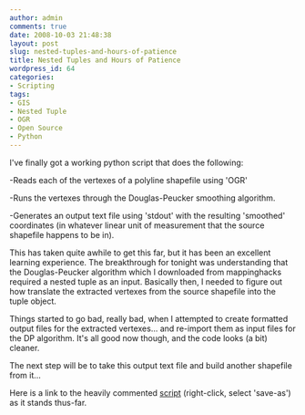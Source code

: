 ```yaml
---
author: admin
comments: true
date: 2008-10-03 21:48:38
layout: post
slug: nested-tuples-and-hours-of-patience
title: Nested Tuples and Hours of Patience
wordpress_id: 64
categories:
- Scripting
tags:
- GIS
- Nested Tuple
- OGR
- Open Source
- Python
---
```


I've finally got a working python script that does the following:

-Reads each of the vertexes of a polyline shapefile using 'OGR'

-Runs the vertexes through the Douglas-Peucker smoothing algorithm.

-Generates an output text file using 'stdout' with the resulting 'smoothed' coordinates (in whatever linear unit of measurement that the source shapefile happens to be in).

<!-- more -->
This has taken quite awhile to get this far, but it has been an excellent learning experience. The breakthrough for tonight was understanding that the Douglas-Peucker algorithm which I downloaded from mappinghacks required a nested tuple as an input. Basically then, I needed to figure out how translate the extracted vertexes from the source shapefile into the tuple object.

Things started to go bad, really bad, when I attempted to create formatted output files for the extracted vertexes... and re-import them as input files for the DP algorithm. It's all good now though, and the code looks (a bit) cleaner.

The next step will be to take this output text file and build another shapefile from it...

Here is a link to the heavily commented [script](http://www.mkgeomatics.com/scripts/dp_100308.py) (right-click, select 'save-as') as it stands thus-far.
